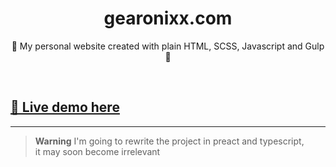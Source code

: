 <h1 align="center">
gearonixx.com
</h1>
<p align="center">
    💫 My personal website created with plain HTML, SCSS, Javascript and Gulp 💫
<p>
<br/>

## [👋 Live demo here](https://gearonixx.com)

---

> **Warning**
> I'm going to rewrite the project in preact and typescript, <br/>
> it may soon become irrelevant
